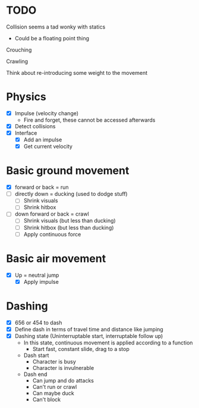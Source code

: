 # TODO
Collision seems a tad wonky with statics
- Could be a floating point thing

Crouching

Crawling

Think about re-introducing some weight to the movement

# Physics
- [x] Impulse (velocity change)
	- Fire and forget, these cannot be accessed afterwards
- [x] Detect collisions
- [x] Interface
	- [x] Add an impulse
	- [x] Get current velocity

# Basic ground movement
- [x] forward or back = run
- [ ] directly down = ducking (used to dodge stuff)
	- [ ] Shrink visuals
	- [ ] Shrink hitbox
- [ ] down forward or back = crawl
	- [ ] Shrink visuals (but less than ducking)
	- [ ] Shrink hitbox (but less than ducking)
	- [ ] Apply continuous force

# Basic air movement
- [x] Up = neutral jump
	- [x] Apply impulse

# Dashing
- [x] 656 or 454 to dash
- [x] Define dash in terms of travel time and distance like jumping
- [x] Dashing state (Uninterruptable start, interruptable follow up)
	- In this state, continuous movement is applied according to a function
		- Start fast, constant slide, drag to a stop
	- Dash start
		- Character is busy
		- Character is invulnerable
	- Dash end
		- Can jump and do attacks
		- Can't run or crawl
		- Can maybe duck
		- Can't block
